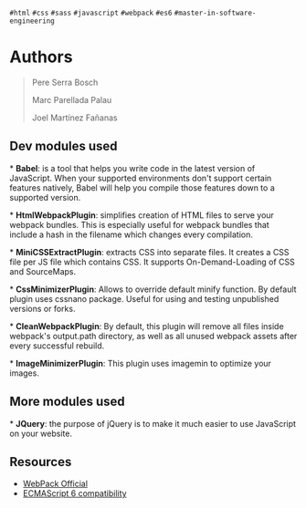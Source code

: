 `#html` `#css` `#sass` `#javascript` `#webpack` `#es6` `#master-in-software-engineering`

# Authors<!-- omit in toc -->

> Pere Serra Bosch
>
> Marc Parellada Palau
>
> Joel Martínez Fañanas

## Dev modules used

\* **Babel**: is a tool that helps you write code in the latest version of JavaScript. When your supported environments don't support certain features natively, Babel will help you compile those features down to a supported version.

\* **HtmlWebpackPlugin**: simplifies creation of HTML files to serve your webpack bundles. This is especially useful for webpack bundles that include a hash in the filename which changes every compilation.

\* **MiniCSSExtractPlugin**: extracts CSS into separate files. It creates a CSS file per JS file which contains CSS. It supports On-Demand-Loading of CSS and SourceMaps.

\* **CssMinimizerPlugin**: Allows to override default minify function. By default plugin uses cssnano package. Useful for using and testing unpublished versions or forks.

\* **CleanWebpackPlugin**: By default, this plugin will remove all files inside webpack's output.path directory, as well as all unused webpack assets after every successful rebuild.

\* **ImageMinimizerPlugin**: This plugin uses imagemin to optimize your images.

## More modules used

\* **JQuery**: the purpose of jQuery is to make it much easier to use JavaScript on your website.

## Resources

- [WebPack Official](https://webpack.js.org/)
- [ECMAScript 6 compatibility](https://kangax.github.io/compat-table/es6/)